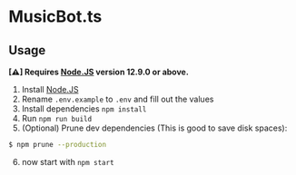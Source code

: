# MusicBot.ts

## Usage

**[⚠] Requires [Node.JS](https://nodejs.org) version 12.9.0 or above.**

1. Install [Node.JS](https://nodejs.org)
2. Rename `.env.example` to `.env` and fill out the values 
3. Install dependencies `npm install`
4. Run `npm run build`
5. (Optional) Prune dev dependencies (This is good to save disk spaces):
```sh
$ npm prune --production
```
6. now start with `npm start`
